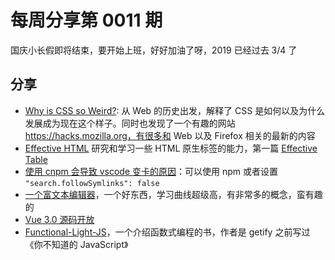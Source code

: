 # 每周分享第 0011 期

国庆小长假即将结束，要开始上班，好好加油了呀，2019 已经过去 3/4 了

## 分享

- [Why is CSS so Weird?](https://hacks.mozilla.org/2019/10/why-is-css-so-weird/): 从 Web 的历史出发，解释了 CSS 是如何以及为什么发展成为现在这个样子。同时也发现了一个有趣的网站 https://hacks.mozilla.org，有很多和 Web 以及 Firefox 相关的最新的内容
- [Effective HTML](https://luxp.github.io/effective-html/) 研究和学习一些 HTML 原生标签的能力，第一篇 [Effective Table](https://github.com/luxp/effective-html/blob/master/01.effective-table.md)
- [使用 cnpm 会导致 vscode 变卡的原因](https://github.com/Microsoft/vscode/issues/35659)：可以使用 npm 或者设置 `"search.followSymlinks": false`
- [一个富文本编辑器](https://prosemirror.net)，一个好东西，学习曲线超级高，有非常多的概念，蛮有趣的
- [Vue 3.0 源码开放](https://github.com/vuejs/vue-next)
- [Functional-Light-JS](https://github.com/getify/Functional-Light-JS)，一个介绍函数式编程的书，作者是 getify 之前写过 《你不知道的 JavaScript》
